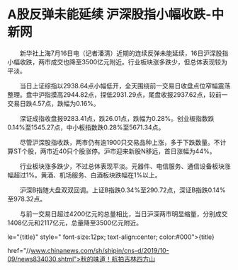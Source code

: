 # A股反弹未能延续 沪深股指小幅收跌-中新网

　　新华社上海7月16日电（记者潘清）近期的连续反弹未能延续，16日沪深股指小幅收跌，两市成交也降至3500亿元附近。行业板块涨多跌少，但总体表现较为平淡。

　　当日上证综指以2938.64点小幅低开，全天围绕前一交易日收盘点位窄幅震荡整理。盘中沪指摸高2944.82点，探低2931.29点，尾盘收报2937.62点，较前一交易日跌4.57点，跌幅为0.16%。

　　深证成指收盘报9283.41点，跌26.01点，跌幅为0.28%。创业板指数跌0.14%至1545.27点，中小板指数跌0.28%至5671.34点。

　　尽管沪深股指收跌，两市仍有逾1900只交易品种上涨，多于下跌数量。不计算ST个股，两市近40只个股涨停。沪市迎来新股N移远，首日涨幅为44%。

　　行业板块涨多跌少，不过总体表现平淡。元器件、电信服务、通信设备板块涨幅超过1%。黄酒、机场服务、白酒板块跌幅在1%以上。

　　沪深B指随大盘双双回调。上证B指跌0.34%至290.72点，深证B指跌0.14%至978.32点。

　　与前一交易日超过4200亿元的总量相比，当日沪深两市明显缩量，分别成交1408亿元和2117亿元，总量降至3500亿元附近。

le="{title}" style=" font-size:12px; text-align:center; color:#000">{title}

href="//www.chinanews.com/sh/shipin/cns-d/2019/10-09/news834030.shtml">秋的味道！航拍吉林四方山
